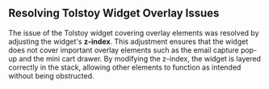 ## Resolving Tolstoy Widget Overlay Issues

The issue of the Tolstoy widget covering overlay elements was resolved by adjusting the widget's **z-index**. This adjustment ensures that the widget does not cover important overlay elements such as the email capture pop-up and the mini cart drawer. By modifying the z-index, the widget is layered correctly in the stack, allowing other elements to function as intended without being obstructed.